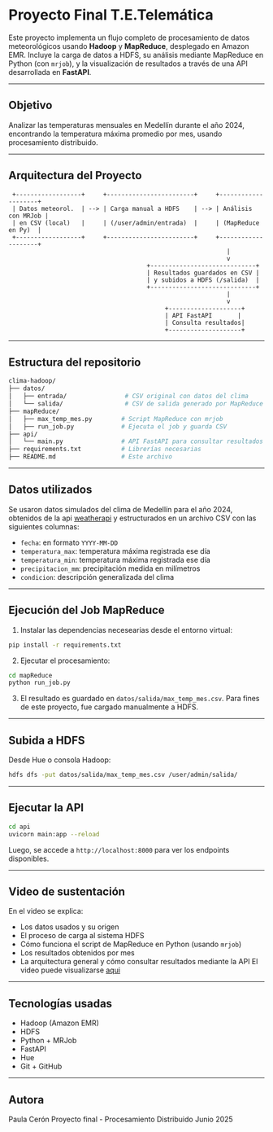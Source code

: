 # Proyecto Final T.E.Telemática

Este proyecto implementa un flujo completo de procesamiento de datos meteorológicos usando **Hadoop** y **MapReduce**, desplegado en Amazon EMR. Incluye la carga de datos a HDFS, su análisis mediante MapReduce en Python (con `mrjob`), y la visualización de resultados a través de una API desarrollada en **FastAPI**.

---

## Objetivo

Analizar las temperaturas mensuales en Medellín durante el año 2024, encontrando la temperatura máxima promedio por mes, usando procesamiento distribuido.

---

## Arquitectura del Proyecto

```plaintext
 +------------------+     +------------------------+     +--------------------+
 | Datos meteorol.  | --> | Carga manual a HDFS    | --> | Análisis con MRJob |
 | en CSV (local)   |     | (/user/admin/entrada)  |     | (MapReduce en Py)  |
 +------------------+     +------------------------+     +--------------------+
                                                            |
                                                            v
                                      +-----------------------------+
                                      | Resultados guardados en CSV |
                                      | y subidos a HDFS (/salida)  |
                                      +-----------------------------+
                                                            |
                                                            v
                                           +--------------------+
                                           | API FastAPI       |
                                           | Consulta resultados|
                                           +--------------------+
```

---

## Estructura del repositorio

```bash
clima-hadoop/
├── datos/
│   ├── entrada/                # CSV original con datos del clima
│   └── salida/                 # CSV de salida generado por MapReduce
├── mapReduce/
│   ├── max_temp_mes.py        # Script MapReduce con mrjob
│   ├── run_job.py             # Ejecuta el job y guarda CSV
├── api/
│   └── main.py                # API FastAPI para consultar resultados
├── requirements.txt           # Librerías necesarias
├── README.md                  # Este archivo
```

---

## Datos utilizados

Se usaron datos simulados del clima de Medellín para el año 2024, obtenidos de la api [weatherapi](https://www.weatherapi.com/) y estructurados en un archivo CSV con las siguientes columnas:

* `fecha`: en formato `YYYY-MM-DD`
* `temperatura_max`: temperatura máxima registrada ese día
* `temperatura_min`: temperatura máxima registrada ese día
* `precipitacion_mm`: precipitación medida en milímetros
* `condicion`: descripción generalizada del clima

---

## Ejecución del Job MapReduce

1. Instalar las dependencias necesearias desde el entorno virtual:

```bash
pip install -r requirements.txt
```

2. Ejecutar el procesamiento:

```bash
cd mapReduce
python run_job.py
```

3. El resultado es guardado en `datos/salida/max_temp_mes.csv`. Para fines de este proyecto, fue cargado manualmente a HDFS.

---

## Subida a HDFS

Desde Hue o consola Hadoop:

```bash
hdfs dfs -put datos/salida/max_temp_mes.csv /user/admin/salida/
```

---

## Ejecutar la API

```bash
cd api
uvicorn main:app --reload
```

Luego, se accede a `http://localhost:8000` para ver los endpoints disponibles.

---

## Video de sustentación

En el video se explica:

* Los datos usados y su origen
* El proceso de carga al sistema HDFS
* Cómo funciona el script de MapReduce en Python (usando `mrjob`)
* Los resultados obtenidos por mes
* La arquitectura general y cómo consultar resultados mediante la API
El video puede visualizarse [aqui](https://www.canva.com/design/DAGpGF2MLng/rt8eDs0YAKpPxP_qSrtE6A/edit?utm_content=DAGpGF2MLng&utm_campaign=designshare&utm_medium=link2&utm_source=sharebutton)
---

## Tecnologías usadas

* Hadoop (Amazon EMR)
* HDFS
* Python + MRJob
* FastAPI
* Hue
* Git + GitHub

---

## Autora

Paula Cerón
Proyecto final - Procesamiento Distribuido
Junio 2025
